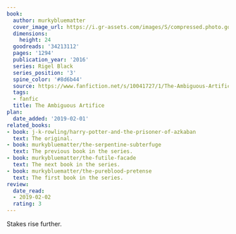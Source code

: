 ```yaml
---
book:
  author: murkybluematter
  cover_image_url: https://i.gr-assets.com/images/S/compressed.photo.goodreads.com/books/1502729235l/34213112._SX98_.jpg
  dimensions:
    height: 24
  goodreads: '34213112'
  pages: '1294'
  publication_year: '2016'
  series: Rigel Black
  series_position: '3'
  spine_color: '#8d6b44'
  source: https://www.fanfiction.net/s/10041727/1/The-Ambiguous-Artifice
  tags:
  - fanfic
  title: The Ambiguous Artifice
plan:
  date_added: '2019-02-01'
related_books:
- book: j-k-rowling/harry-potter-and-the-prisoner-of-azkaban
  text: The original.
- book: murkybluematter/the-serpentine-subterfuge
  text: The previous book in the series.
- book: murkybluematter/the-futile-facade
  text: The next book in the series.
- book: murkybluematter/the-pureblood-pretense
  text: The first book in the series.
review:
  date_read:
  - 2019-02-02
  rating: 3
---
```


Stakes rise further.
